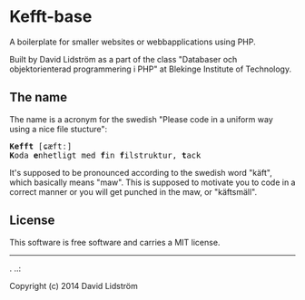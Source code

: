 Kefft-base
==================
 
A boilerplate for smaller websites or webbapplications using PHP.
 
Built by David Lidström as a part of the class "Databaser och objektorienterad programmering i PHP" at Blekinge Institute of Technology.

The name
------------------

The name is a acronym for the swedish "Please code in a uniform way using a nice file stucture":
 
<pre><strong>Kefft</strong> [ɕæftː] 
<strong>K</strong>oda <strong>e</strong>nhetligt med <strong>f</strong>in <strong>f</strong>ilstruktur, <strong>t</strong>ack</pre>

It's supposed to be pronounced according to the swedish word "käft", which basically means "maw". This is supposed
to motivate you to code in a correct manner or you will get punched in the maw, or "käftsmäll".

License 
------------------
 
This software is free software and carries a MIT license.
 
 
------------------
 .
..:
 
Copyright (c) 2014 David Lidström
